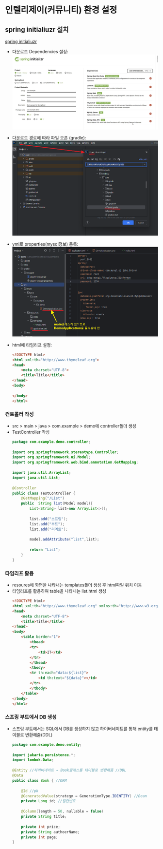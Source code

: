 # 인텔리제이(커뮤니티) 환경 설정
## spring initialiuzr 설치
<a href="https://start.spring.io/">spring initialiuzr</a>
- 다운로드 Dependencies 설정: ![alt text](image.png)
- 다운로드 경로에 따라 파일 오픈
(gradle):
![alt text](image-1.png)

- yml로 properties(mysql정보) 등록:![alt text](image-2.png)

- html에 타임리프 설정:
    ```html
    <!DOCTYPE html>
    <html xml:th="http://www.thymeleaf.org">
    <head>
        <meta charset="UTF-8">
        <title>Title</title>
    </head>
    <body>

    </body>
    </html>
    ```

### 컨트롤러 작성
- src > main > java > com.example > demo에 controller폴더 생성
- TestController 작성
    ```java
    package com.example.demo.controller;

    import org.springframework.stereotype.Controller;
    import org.springframework.ui.Model;
    import org.springframework.web.bind.annotation.GetMapping;

    import java.util.ArrayList;
    import java.util.List;

    @Controller
    public class TestController {
        @GetMapping("/List")
        public  String list(Model model){
            List<String> list=new ArrayList<>();

            list.add("스프링");
            list.add("부트");
            list.add("리엑트");

            model.addAttribute("list",list);

            return "List";
        }
    }
    ```

### 타임리프 활용
- resoures에 화면을 나타내는 templates폴더 생성 후 html파일 위치 이동
- 타임리프를 활용하여 table을 나타내는 list.html 생성
    ```html
    <!DOCTYPE html>
    <html xml:th="http://www.thymeleaf.org" xmlns:th="http://www.w3.org/1999/xhtml"> <!-- 타임리프를 꼭 명시 -->
    <head>
        <meta charset="UTF-8">
        <title>Title</title>
    </head>
    <body>
        <table border="1">
            <thead>
            <tr>
                <td>IT</td>
            </tr>
            </thead>
            <tbody>
            <tr th:each="data:${list}">
                <td th:text="${data}"></td>
            </tr>
            </tbody>
        </table>
    </body>
    </html>
    ```
### 스프링 부트에서 DB 생성
- 스프링 부트에서는 SQL에서 DB를 생성하지 않고 하이버네이트를 통해 entity를 테이블로 변환해줌(DDL)
    ```java
    package com.example.demo.entity;

    import jakarta.persistence.*;
    import lombok.Data;

    @Entity //하이버네이트 → Book클래스를 테이블로 변환해줌 //DDL
    @Data
    public class Book { //ORM

        @Id //pk
        @GeneratedValue(strategy = GenerationType.IDENTITY) //Bean
        private Long id; //일련번호

        @Column(length = 50, nullable = false)
        private String title;

        private int price;
        private String authoerName;
        private int page;
    }
    ```